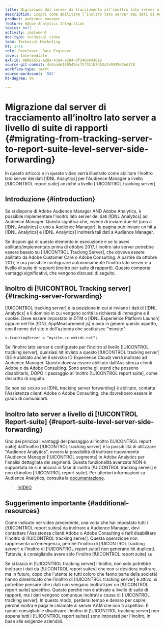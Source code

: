 ```yaml
---
title: Migrazione dal server di tracciamento all’inoltro lato server a livello di suite di rapporti
description: Scopri come abilitare l’inoltro lato server dei dati di Adobe Analytics per l’Audience Manager a livello di suite di rapporti anziché a livello di server di tracciamento.
product: audience manager
feature: Adobe Analytics Integration
topics: null
activity: implement
doc-type: technical video
team: Technical Marketing
kt: 1776
role: Developer, Data Engineer
level: Intermediate
exl-id: 08b81e52-a28a-43e4-a284-df2460a43016
source-git-commit: 4adaade180545bcf5f911b7453a7e9939e2ed178
workflow-type: tm+mt
source-wordcount: '582'
ht-degree: 0%

---
```


# Migrazione dal server di tracciamento all’inoltro lato server a livello di suite di rapporti {#migrating-from-tracking-server-to-report-suite-level-server-side-forwarding}

In questo articolo e in questo video verrà illustrato come abilitare l&#39;inoltro lato server dei dati [!DNL Analytics] per l&#39;Audience Manager a livello [!UICONTROL report suite] anziché a livello [!UICONTROL tracking server].

## Introduzione {#introduction}

Se si dispone di Adobe Audience Manager AND Adobe Analytics, è possibile implementare l&#39;inoltro lato server dei dati [!DNL Analytics] ad Audience Manager. Questo significa che, invece di inviare due hit (uno a [!DNL Analytics] e uno a Audience Manager), la pagina può inviare un hit a [!DNL Analytics] e [!DNL Analytics] inoltrerà tali dati a Audience Manager.

Se disponi già di questo elemento in esecuzione e se lo avevi abilitato/implementato prima di ottobre 2017, l&#39;inoltro lato server potrebbe essere basato su [!UICONTROL Tracking Server], che doveva essere abilitato da Adobe Customer Care o Adobe Consulting. A partire da ottobre 2017, è ora possibile configurare autonomamente l’inoltro lato server e a livello di suite di rapporti (inoltro per suite di rapporti). Questo comporta vantaggi significativi, che vengono discussi di seguito.

## Inoltro di [!UICONTROL Tracking server] {#tracking-server-forwarding}

[!UICONTROL tracking server] è la posizione in cui si inviano i dati di [!DNL Analytics] e il dominio in cui vengono scritti la richiesta di immagine e il cookie. Deve essere impostato in DTM o [!DNL Experience Platform Launch] oppure nel file [!DNL AppMeasurement.js] e avrà in genere questo aspetto, con il nome del sito o dell&#39;azienda che sostituisce &quot;miosito&quot;:

`s.trackingServer = "mysite.sc.omtrdc.net";`

Se l&#39;inoltro lato server è configurato per l&#39;inoltro al livello [!UICONTROL tracking server], qualsiasi hit inviato a questo [!UICONTROL tracking server] (SE è abilitato anche il servizio ID Experience Cloud) verrà inoltrato ad Audience Manager. Questo doveva essere abilitato dall’Assistenza clienti Adobe o da Adobe Consulting. Sono anche gli utenti che possono disabilitarlo, DOPO il passaggio all&#39;inoltro [!UICONTROL report suite], come descritto di seguito.

Se non sei sicuro se [!DNL tracking server forwarding] è abilitato, contatta l&#39;Assistenza clienti Adobe o Adobe Consulting, che dovrebbero essere in grado di comunicarti.

## Inoltro lato server a livello di [!UICONTROL Report-suite] {#report-suite-level-server-side-forwarding}

Uno dei principali vantaggi del passaggio all&#39;inoltro [!UICONTROL report suite] dall&#39;inoltro [!UICONTROL tracking server] è la possibilità di utilizzare &quot;Audience Analytics&quot;, ovvero la possibilità di inoltrare nuovamente l&#39;Audience Manager [!UICONTROL segments] in Adobe Analytics per l&#39;analisi dettagliata dei segmenti. Questa funzionalità avanzata NON è supportata se si è ancora in fase di inoltro [!UICONTROL tracking server] e non di inoltro [!UICONTROL report suite]. Per ulteriori informazioni su Audience Analytics, consulta la [documentazione](https://experienceleague.adobe.com/docs/analytics/integration/audience-analytics/mc-audiences-aam.html).

>[!VIDEO](https://video.tv.adobe.com/v/23701/?quality=12)

## Suggerimento importante {#additional-resources}

Come indicato nel video precedente, una volta che hai impostato tutti i [!UICONTROL report suites] da inoltrare a Audience Manager, devi contattare l&#39;Assistenza clienti Adobe o Adobe Consulting e farli disabilitare l&#39;inoltro di [!UICONTROL tracking server]. Questa operazione non rappresenta un&#39;emergenza, perché l&#39;inoltro di [!UICONTROL tracking server] e l&#39;inoltro di [!UICONTROL report suite] non generano hit duplicati. Tuttavia, è consigliabile avere solo l&#39;inoltro [!UICONTROL report suite] su.

Se si lascia in [!UICONTROL tracking server] l&#39;inoltro, non solo potrebbe inoltrare i dati da [!UICONTROL report suites] che non si desidera inoltrare, ma in futuro, dopo che l&#39;utente (e tutti coloro che fanno parte della società) hanno dimenticato che l&#39;inoltro di [!UICONTROL tracking server] è attivo, si potrebbe pensare che i dati non vengano inoltrati per un [!UICONTROL report suite] specifico. Questo perché non è attivato a livello di suite di rapporti, ma i dati vengono comunque inoltrati a causa di [!UICONTROL tracking server]. In questo modo, perderai tempo e denaro per capire perché inoltra e paga le chiamate al server AAM che non ti aspettavi. È quindi consigliabile disattivare l&#39;inoltro di [!UICONTROL tracking server] non appena tutti i [!UICONTROL report suites] sono impostati per l&#39;inoltro, in base alle esigenze aziendali.
